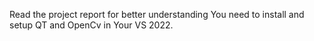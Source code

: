 Read the project report for better understanding You need to install and setup QT and OpenCv in Your VS 2022.
